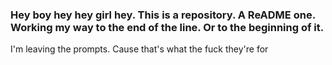 ### Hey boy hey hey girl hey. This is a repository. A ReADME one. Working my way to the end of the line. Or to the beginning of it. 
I'm leaving the prompts. Cause that's what the fuck they're for 
<!--
**Cane821/Cane821** is a ✨ _special_ ✨ repository because its `README.md` (this file) appears on your GitHub profile.

Here are some ideas to get you started:

- 🔭 I’m currently working on my own nerves .
- 🌱 I’m currently learning print screen shop transfers, how to use thiS software install, hustlin' and jos
to unscrew myself from all the hackers and ex loves that come in claws out and a shovel 
- 👯 I’m looking to collaborate on ...bringing sessy back 
- 🤔 I’m looking for help with ...keeping the bad people outta here and off of my social media and out of my passwords 
- 💬 Ask me about ... anything. Just make sure it's not small talk. We talk big and weird and smart or we talk nothing at all 
- 📫 How to reach me: ... https://onlyfans.com/cane821
- 😄 Pronouns: ... ME. You. 
- ⚡ Fun fact: ... I haven't slept in days. Not properly for weeks. Even on sleepers. Mania is hitting hard. I'm also slowly and subconsciously trying to get murdered obviously 
-->
